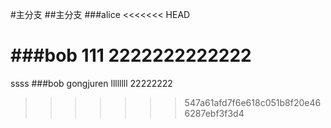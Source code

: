 #主分支
##主分支
###alice
<<<<<<< HEAD

###bob
111
2222222222222
=======
ssss
###bob
gongjuren
llllllll
22222222
>>>>>>> 547a61afd7f6e618c051b8f20e466287ebf3f3d4
